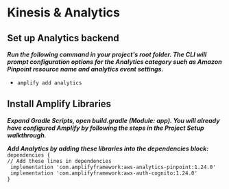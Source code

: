 # Kinesis & Analytics

## Set up Analytics backend

***Run the following command in your project's root folder. The CLI will prompt configuration options for the Analytics category such as Amazon Pinpoint resource name and analytics event settings.***
- `amplify add analytics`

## Install Amplify Libraries

***Expand Gradle Scripts, open build.gradle (Module: app). You will already have configured Amplify by following the steps in the Project Setup walkthrough.***

***Add Analytics by adding these libraries into the dependencies block:***<br>
`dependencies {`<br>
    `// Add these lines in dependencies`<br>
   ` implementation 'com.amplifyframework:aws-analytics-pinpoint:1.24.0'`<br>
   ` implementation 'com.amplifyframework:aws-auth-cognito:1.24.0'`<br>
`}`

